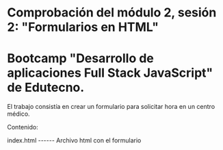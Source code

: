 # Comprobación del módulo 2, sesión 2: "Formularios en HTML"
# Bootcamp "Desarrollo de aplicaciones Full Stack JavaScript" de Edutecno.

El trabajo consistía en crear un formulario para solicitar hora en un centro médico.

Contenido:

index.html ------ Archivo html con el formulario
